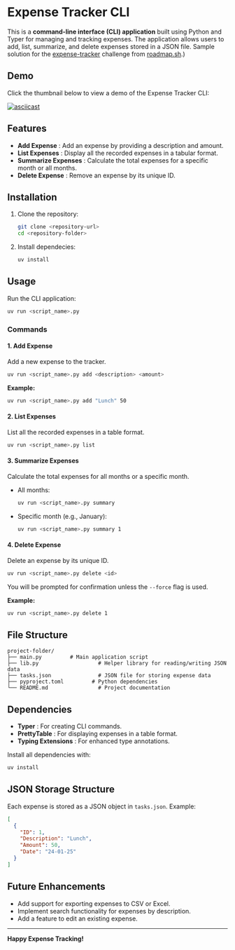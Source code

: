 # Expense Tracker CLI

This is a **command-line interface (CLI) application** built using Python and Typer for managing and tracking expenses. The application allows users to add, list, summarize, and delete expenses stored in a JSON file.
Sample solution for the [expense-tracker](https://roadmap.sh/projects/expense-tracker) challenge from [roadmap.sh](https://roadmap.sh).)



## Demo

Click the thumbnail below to view a demo of the Expense Tracker CLI:

[![asciicast](https://asciinema.org/a/ZcB5fOj1Du8v3f3JH2NdeheLI.svg)](https://asciinema.org/a/ZcB5fOj1Du8v3f3JH2NdeheLI)

## Features

* **Add Expense** : Add an expense by providing a description and amount.
* **List Expenses** : Display all the recorded expenses in a tabular format.
* **Summarize Expenses** : Calculate the total expenses for a specific month or all months.
* **Delete Expense** : Remove an expense by its unique ID.

## Installation

1. Clone the repository:
   ```bash
   git clone <repository-url>
   cd <repository-folder>
   ```
2. Install dependecies:
   ```bash
   uv install
   ```

## Usage

Run the CLI application:

```bash
uv run <script_name>.py
```

### Commands

#### 1. Add Expense

Add a new expense to the tracker.

```bash
uv run <script_name>.py add <description> <amount>
```

**Example:**

```bash
uv run <script_name>.py add "Lunch" 50
```

#### 2. List Expenses

List all the recorded expenses in a table format.

```bash
uv run <script_name>.py list
```

#### 3. Summarize Expenses

Calculate the total expenses for all months or a specific month.

* All months:
  ```bash
  uv run <script_name>.py summary
  ```
* Specific month (e.g., January):
  ```bash
  uv run <script_name>.py summary 1
  ```

#### 4. Delete Expense

Delete an expense by its unique ID.

```bash
uv run <script_name>.py delete <id>
```

You will be prompted for confirmation unless the `--force` flag is used.

**Example:**

```bash
uv run <script_name>.py delete 1
```

## File Structure

```
project-folder/
├── main.py         # Main application script
├── lib.py                   # Helper library for reading/writing JSON data
├── tasks.json               # JSON file for storing expense data
├── pyproject.toml         # Python dependencies
└── README.md                # Project documentation
```

## Dependencies

* **Typer** : For creating CLI commands.
* **PrettyTable** : For displaying expenses in a table format.
* **Typing Extensions** : For enhanced type annotations.

Install all dependencies with:

```bash
uv install
```

## JSON Storage Structure

Each expense is stored as a JSON object in `tasks.json`. Example:

```json
[
  {
    "ID": 1,
    "Description": "Lunch",
    "Amount": 50,
    "Date": "24-01-25"
  }
]
```

## Future Enhancements

* Add support for exporting expenses to CSV or Excel.
* Implement search functionality for expenses by description.
* Add a feature to edit an existing expense.

---

**Happy Expense Tracking!**
